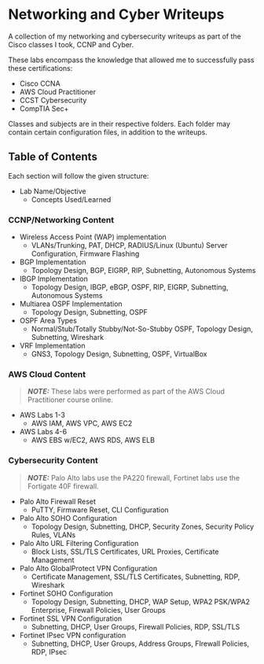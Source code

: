 # Networking and Cyber Writeups
A collection of my networking and cybersecurity writeups as part of the Cisco classes I took, CCNP and Cyber.

These labs encompass the knowledge that allowed me to successfully pass these certifications:
- Cisco CCNA
- AWS Cloud Practitioner
- CCST Cybersecurity
- CompTIA Sec+

Classes and subjects are in their respective folders. Each folder may contain certain configuration files, in addition to the writeups.

## Table of Contents
Each section will follow the given structure:
- Lab Name/Objective
    - Concepts Used/Learned
### CCNP/Networking Content
- Wireless Access Point (WAP) implementation
    - VLANs/Trunking, PAT, DHCP, RADIUS/Linux (Ubuntu) Server Configuration, Firmware Flashing
- BGP Implementation
    - Topology Design, BGP, EIGRP, RIP, Subnetting, Autonomous Systems
- IBGP Implementation
    - Topology Design, IBGP, eBGP, OSPF, RIP, EIGRP, Subnetting, Autonomous Systems
- Multiarea OSPF Implementation
    - Topology Design, Subnetting, OSPF
- OSPF Area Types
    - Normal/Stub/Totally Stubby/Not-So-Stubby OSPF, Topology Design, Subnetting, Wireshark
- VRF Implementation
    - GNS3, Topology Design, Subnetting, OSPF, VirtualBox
### AWS Cloud Content
> **_NOTE:_** These labs were performed as part of the AWS Cloud Practitioner course online.
- AWS Labs 1-3
    - AWS IAM, AWS VPC, AWS EC2
- AWS Labs 4-6
    - AWS EBS w/EC2, AWS RDS, AWS ELB
### Cybersecurity Content
> **_NOTE:_** Palo Alto labs use the PA220 firewall, Fortinet labs use the Fortigate 40F firewall.
- Palo Alto Firewall Reset
    - PuTTY, Firmware Reset, CLI Configuration
- Palo Alto SOHO Configuration
    - Topology Design, Subnetting, DHCP, Security Zones, Security Policy Rules, VLANs
- Palo Alto URL Filtering Configuration
    - Block Lists, SSL/TLS Certificates, URL Proxies, Certificate Management
- Palo Alto GlobalProtect VPN Configuration
    - Certificate Management, SSL/TLS Certificates, Subnetting, RDP, Wireshark
- Fortinet SOHO Configuration
    - Topology Design, Subnetting, DHCP, WAP Setup, WPA2 PSK/WPA2 Enterprise, Firewall Policies, User Groups
- Fortinet SSL VPN Configuration
    - Subnetting, DHCP, User Groups, Firewall Policies, RDP, SSL/TLS
- Fortinet IPsec VPN configuration
    - Subnetting, DHCP, User Groups, Address Groups, FIrewall Policies, RDP, IPsec
